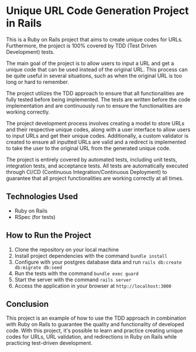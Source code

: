 # Unique URL Code Generation Project in Rails

This is a Ruby on Rails project that aims to create unique codes for URLs. Furthermore, the project is 100% covered by TDD (Test Driven Development) tests.

The main goal of the project is to allow users to input a URL and get a unique code that can be used instead of the original URL. This process can be quite useful in several situations, such as when the original URL is too long or hard to remember.

The project utilizes the TDD approach to ensure that all functionalities are fully tested before being implemented. The tests are written before the code implementation and are continuously run to ensure the functionalities are working correctly.

The project development process involves creating a model to store URLs and their respective unique codes, along with a user interface to allow users to input URLs and get their unique codes. Additionally, a custom validator is created to ensure all inputted URLs are valid and a redirect is implemented to take the user to the original URL from the generated unique code.

The project is entirely covered by automated tests, including unit tests, integration tests, and acceptance tests. All tests are automatically executed through CI/CD (Continuous Integration/Continuous Deployment) to guarantee that all project functionalities are working correctly at all times.

## Technologies Used

- Ruby on Rails
- RSpec (for tests)

## How to Run the Project

1. Clone the repository on your local machine
2. Install project dependencies with the command `bundle install`
3. Configure with your postgres database data and run `rails db:create db:migrate db:seed`
4. Run the tests with the command `bundle exec guard`
5. Start the server with the command `rails server`
6. Access the application in your browser at `http://localhost:3000`

## Conclusion

This project is an example of how to use the TDD approach in combination with Ruby on Rails to guarantee the quality and functionality of developed code. With this project, it's possible to learn and practice creating unique codes for URLs, URL validation, and redirections in Ruby on Rails while practicing test-driven development.
